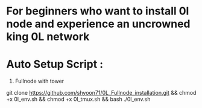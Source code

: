 # For beginners who want to install 0l node and experience an uncrowned king 0L network

# Auto Setup Script :

  1. Fullnode with tower
  
  git clone https://github.com/shyoon71/0L_Fullnode_installation.git && chmod +x 0l_env.sh && chmod +x 0l_tmux.sh && bash ./0l_env.sh